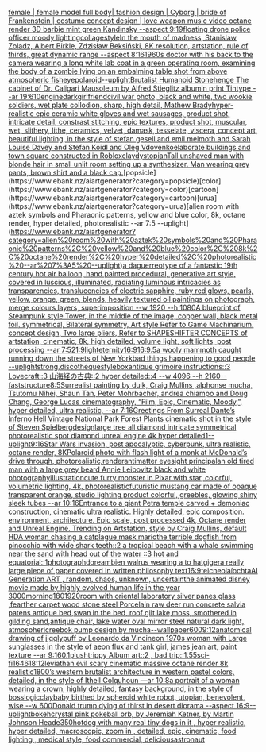 [female | female model full body| fashion design | Cyborg | bride of Frankenstein | costume concept design | love weapon music video octane render 3D barbie mint green Kandinsky --aspect 9:19](https://www.ebank.nz/aiartgenerator?category=female%20%7C%20female%20model%20full%20body%7C%20fashion%20design%20%7C%20Cyborg%20%7C%20bride%20of%20Frankenstein%20%7C%20costume%20concept%20design%20%7C%20love%20weapon%20music%20video%20octane%20render%203D%20barbie%20mint%20green%20Kandinsky%20--aspect%209%3A19)[floating drone police officer moody lighting](https://www.ebank.nz/aiartgenerator?category=floating%20drone%20police%20officer%20moody%20lighting)[collage](https://www.ebank.nz/aiartgenerator?category=collage)[style](https://www.ebank.nz/aiartgenerator?category=style)[In the mouth of madness, Stanislaw Zoladz, Albert Birkle, Zdzisław Beksiński, 8K resolution, artstation, rule of thirds, great dynamic range --aspect 8:16](https://www.ebank.nz/aiartgenerator?category=In%20the%20mouth%20of%20madness%2C%20Stanislaw%20Zoladz%2C%20Albert%20Birkle%2C%20Zdzis%C5%82aw%20Beksi%C5%84ski%2C%208K%20resolution%2C%20artstation%2C%20rule%20of%20thirds%2C%20great%20dynamic%20range%20--aspect%208%3A16)[1960s doctor with his back to the camera wearing a long white lab coat in a green operating room, examining the body of a zombie lying on an embalming table shot from above atmospheric fisheye](https://www.ebank.nz/aiartgenerator?category=1960s%20doctor%20with%20his%20back%20to%20the%20camera%20wearing%20a%20long%20white%20lab%20coat%20in%20a%20green%20operating%20room%2C%20examining%20the%20body%20of%20a%20zombie%20lying%20on%20an%20embalming%20table%20shot%20from%20above%20atmospheric%20fisheye)[polaroid](https://www.ebank.nz/aiartgenerator?category=polaroid)[--uplight](https://www.ebank.nz/aiartgenerator?category=--uplight)[Brutalist Humanoid Stonehenge The cabinet of Dr. Caligari Mausoleum by Alfred Stieglitz albumin print Tintype --ar 19:6](https://www.ebank.nz/aiartgenerator?category=Brutalist%20Humanoid%20Stonehenge%20The%20cabinet%20of%20Dr.%20Caligari%20Mausoleum%20by%20Alfred%20Stieglitz%20albumin%20print%20Tintype%20--ar%2019%3A6)[10](https://www.ebank.nz/aiartgenerator?category=10)[engine](https://www.ebank.nz/aiartgenerator?category=engine)[dark](https://www.ebank.nz/aiartgenerator?category=dark)[girlfriend](https://www.ebank.nz/aiartgenerator?category=girlfriend)[civil war photo, black and white, two wookie soldiers, wet plate collodion, sharp, high detail, Mathew Brady](https://www.ebank.nz/aiartgenerator?category=civil%20war%20photo%2C%20black%20and%20white%2C%20two%20wookie%20soldiers%2C%20wet%20plate%20collodion%2C%20sharp%2C%20high%20detail%2C%20Mathew%20Brady)[hyper-realistic epic ceramic white gloves and wet sausages, product shot, intricate detail, constrast stitching, epic textures, product shot, muscular, wet, slithery, lithe, ceramics, velvet, damask, tesselate, viscera, concept art, beautiful lighting, in the style of stefan gesell and emil melmoth and Sarah Louise Davey and Stefan Koidl and Oleg Vdovenko](https://www.ebank.nz/aiartgenerator?category=hyper-realistic%20epic%20ceramic%20white%20gloves%20and%20wet%20sausages%2C%20product%20shot%2C%20intricate%20detail%2C%20constrast%20stitching%2C%20epic%20textures%2C%20product%20shot%2C%20muscular%2C%20wet%2C%20slithery%2C%20lithe%2C%20ceramics%2C%20velvet%2C%20damask%2C%20tesselate%2C%20viscera%2C%20concept%20art%2C%20beautiful%20lighting%2C%20in%20the%20style%20of%20stefan%20gesell%20and%20emil%20melmoth%20and%20Sarah%20Louise%20Davey%20and%20Stefan%20Koidl%20and%20Oleg%20Vdovenko)[elaborate buildings and town square constructed in Roblox](https://www.ebank.nz/aiartgenerator?category=elaborate%20buildings%20and%20town%20square%20constructed%20in%20Roblox)[clay](https://www.ebank.nz/aiartgenerator?category=clay)[dystopian](https://www.ebank.nz/aiartgenerator?category=dystopian)[Tall unshaved man with blonde hair in small unlit room setting up a synthesizer. Man wearing grey pants, brown shirt and a black cap.](https://www.ebank.nz/aiartgenerator?category=Tall%20unshaved%20man%20with%20blonde%20hair%20in%20small%20unlit%20room%20setting%20up%20a%20synthesizer.%20Man%20wearing%20grey%20pants%2C%20brown%20shirt%20and%20a%20black%20cap.)[popsicle](https://www.ebank.nz/aiartgenerator?category=popsicle)[color](https://www.ebank.nz/aiartgenerator?category=color)[cartoon](https://www.ebank.nz/aiartgenerator?category=cartoon)[urua](https://www.ebank.nz/aiartgenerator?category=urua)[alien room with aztek symbols and Pharaonic patterns, yellow and blue color, 8k, octane render, hyper detailed, photorealistic --ar 7:5 --uplight](https://www.ebank.nz/aiartgenerator?category=alien%20room%20with%20aztek%20symbols%20and%20Pharaonic%20patterns%2C%20yellow%20and%20blue%20color%2C%208k%2C%20octane%20render%2C%20hyper%20detailed%2C%20photorealistic%20--ar%207%3A5%20--uplight)[a daguerreotype of a fantastic 19th century hot air balloon, hand painted procedural, generative art style, covered in luscious, illuminated, radiating luminous intricacies as transparencies, translucencies of electric sapphire, ruby red glows, pearls, yellow, orange, green, blends, heavily textured oil paintings on photograph, merge colours layers, superimposition  --w 1920 --h 1080](https://www.ebank.nz/aiartgenerator?category=a%20daguerreotype%20of%20a%20fantastic%2019th%20century%20hot%20air%20balloon%2C%20hand%20painted%20procedural%2C%20generative%20art%20style%2C%20covered%20in%20luscious%2C%20illuminated%2C%20radiating%20luminous%20intricacies%20as%20transparencies%2C%20translucencies%20of%20electric%20sapphire%2C%20ruby%20red%20glows%2C%20pearls%2C%20yellow%2C%20orange%2C%20green%2C%20blends%2C%20heavily%20textured%20oil%20paintings%20on%20photograph%2C%20merge%20colours%20layers%2C%20superimposition%20%20--w%201920%20--h%201080)[A blueprint of Steampunk style Tower,   in the middle of the image,   copper wall, black metal foil, symmetrical,  Bilateral symmetry,  Art style Refer to Game Machinarium.  concept design, Two large pliers, Refer to SHAPESHIFTER CONCEPTS  of artstation, cinematic,  8k, high detailed,  volume light,  soft lights,  post processing    --ar 7:5](https://www.ebank.nz/aiartgenerator?category=A%20blueprint%20of%20Steampunk%20style%20Tower%2C%20%20%20in%20the%20middle%20of%20the%20image%2C%20%20%20copper%20wall%2C%20black%20metal%20foil%2C%20symmetrical%2C%20%20Bilateral%20symmetry%2C%20%20Art%20style%20Refer%20to%20Game%20Machinarium.%20%20concept%20design%2C%20Two%20large%20pliers%2C%20Refer%20to%20SHAPESHIFTER%20CONCEPTS%20%20of%20artstation%2C%20cinematic%2C%20%208k%2C%20high%20detailed%2C%20%20volume%20light%2C%20%20soft%20lights%2C%20%20post%20processing%20%20%20%20--ar%207%3A5)[21:9](https://www.ebank.nz/aiartgenerator?category=21%3A9)[light](https://www.ebank.nz/aiartgenerator?category=light)[eternity](https://www.ebank.nz/aiartgenerator?category=eternity)[16:9](https://www.ebank.nz/aiartgenerator?category=16%3A9)[16:9](https://www.ebank.nz/aiartgenerator?category=16%3A9)[.5](https://www.ebank.nz/aiartgenerator?category=.5)[a wooly mammoth caught running down the streets of New York](https://www.ebank.nz/aiartgenerator?category=a%20wooly%20mammoth%20caught%20running%20down%20the%20streets%20of%20New%20York)[bad things happening to good people --uplight](https://www.ebank.nz/aiartgenerator?category=bad%20things%20happening%20to%20good%20people%20--uplight)[strong,](https://www.ebank.nz/aiartgenerator?category=strong%2C)[discotheque](https://www.ebank.nz/aiartgenerator?category=discotheque)[style](https://www.ebank.nz/aiartgenerator?category=style)[box](https://www.ebank.nz/aiartgenerator?category=box)[antique grimoire instructions::3 Lovecraft::3 山海経の古典::2 hyper detailed::4 --w 4096 --h 2160](https://www.ebank.nz/aiartgenerator?category=antique%20grimoire%20instructions%3A%3A3%20Lovecraft%3A%3A3%20%E5%B1%B1%E6%B5%B7%E7%B5%8C%E3%81%AE%E5%8F%A4%E5%85%B8%3A%3A2%20hyper%20detailed%3A%3A4%20--w%204096%20--h%202160)[--fast](https://www.ebank.nz/aiartgenerator?category=--fast)[structure](https://www.ebank.nz/aiartgenerator?category=structure)[8:5](https://www.ebank.nz/aiartgenerator?category=8%3A5)[Surrealist painting by dulk, Craig Mullins ,alphonse mucha, Tsutomu Nihei, Shaun Tan, Peter Mohrbacher, andrea chiampo and Doug Chang, George Lucas cinematography, “Film, Epic, Cinematic, Moody,”, hyper detailed, ultra realistic, --ar 7:16](https://www.ebank.nz/aiartgenerator?category=Surrealist%20painting%20by%20dulk%2C%20Craig%20Mullins%20%2Calphonse%20mucha%2C%20Tsutomu%20Nihei%2C%20Shaun%20Tan%2C%20Peter%20Mohrbacher%2C%20andrea%20chiampo%20and%20Doug%20Chang%2C%20George%20Lucas%20cinematography%2C%20%E2%80%9CFilm%2C%20Epic%2C%20Cinematic%2C%20Moody%2C%E2%80%9D%2C%20hyper%20detailed%2C%20ultra%20realistic%2C%20--ar%207%3A16)[Greetings From Surreal Dante’s Inferno Hell Vintage National Park Forest Plants cinematic shot in the style of Steven Spielberg](https://www.ebank.nz/aiartgenerator?category=Greetings%20From%20Surreal%20Dante%E2%80%99s%20Inferno%20Hell%20Vintage%20National%20Park%20Forest%20Plants%20cinematic%20shot%20in%20the%20style%20of%20Steven%20Spielberg)[design](https://www.ebank.nz/aiartgenerator?category=design)[large tree all diamond intricate symmetrical photorealistic spot diamond unreal engine 4k hyper detailed](https://www.ebank.nz/aiartgenerator?category=large%20tree%20all%20diamond%20intricate%20symmetrical%20photorealistic%20spot%20diamond%20unreal%20engine%204k%20hyper%20detailed)[1](https://www.ebank.nz/aiartgenerator?category=1)[--uplight](https://www.ebank.nz/aiartgenerator?category=--uplight)[9:16](https://www.ebank.nz/aiartgenerator?category=9%3A16)[Star Wars invasion, post apocalyptic, cyberpunk, ultra realistic, octane render, 8K](https://www.ebank.nz/aiartgenerator?category=Star%20Wars%20invasion%2C%20post%20apocalyptic%2C%20cyberpunk%2C%20ultra%20realistic%2C%20octane%20render%2C%208K)[Polaroid photo with flash light of a monk at McDonald’s drive through, photorealistic,](https://www.ebank.nz/aiartgenerator?category=Polaroid%20photo%20with%20flash%20light%20of%20a%20monk%20at%20McDonald%E2%80%99s%20drive%20through%2C%20photorealistic%2C)[render](https://www.ebank.nz/aiartgenerator?category=render)[antimatter eyesight principal](https://www.ebank.nz/aiartgenerator?category=antimatter%20eyesight%20principal)[an old tired man with a large grey beard Annie Leibovitz black and white photography](https://www.ebank.nz/aiartgenerator?category=an%20old%20tired%20man%20with%20a%20large%20grey%20beard%20Annie%20Leibovitz%20black%20and%20white%20photography)[illustration](https://www.ebank.nz/aiartgenerator?category=illustration)[cute furry monster in Pixar with star, colorful, volumetric lighting, 4k, photorealistic](https://www.ebank.nz/aiartgenerator?category=cute%20furry%20monster%20in%20Pixar%20with%20star%2C%20colorful%2C%20volumetric%20lighting%2C%204k%2C%20photorealistic)[futuristic mustang car made of opaque transparent orange, studio lighting product colorful, greebles, glowing shiny sleek tubes --ar 10:16](https://www.ebank.nz/aiartgenerator?category=futuristic%20mustang%20car%20made%20of%20opaque%20transparent%20orange%2C%20studio%20lighting%20product%20colorful%2C%20greebles%2C%20glowing%20shiny%20sleek%20tubes%20--ar%2010%3A16)[Entrance to a giant Petra temple carved + demoniac construction, cinematic ultra realistic. Highly detailed, epic composition. environment, architecture. Epic scale, post processed 4k, Octane render and Unreal Engine. Trending on Artstation, style by Craig Mullins, default HD](https://www.ebank.nz/aiartgenerator?category=Entrance%20to%20a%20giant%20Petra%20temple%20carved%20%2B%20demoniac%20construction%2C%20cinematic%20ultra%20realistic.%20Highly%20detailed%2C%20epic%20composition.%20environment%2C%20architecture.%20Epic%20scale%2C%20post%20processed%204k%2C%20Octane%20render%20and%20Unreal%20Engine.%20Trending%20on%20Artstation%2C%20style%20by%20Craig%20Mullins%2C%20default%20HD)[A woman chasing a cat](https://www.ebank.nz/aiartgenerator?category=A%20woman%20chasing%20a%20cat)[plague mask mario](https://www.ebank.nz/aiartgenerator?category=plague%20mask%20mario)[the terrible dogfish from pinocchio with wide shark teeth::2 a tropical beach with a whale swimming near the sand with head out of the water ::3 hot and equatorial::1](https://www.ebank.nz/aiartgenerator?category=the%20terrible%20dogfish%20from%20pinocchio%20with%20wide%20shark%20teeth%3A%3A2%20a%20tropical%20beach%20with%20a%20whale%20swimming%20near%20the%20sand%20with%20head%20out%20of%20the%20water%20%3A%3A3%20hot%20and%20equatorial%3A%3A1)[photograph](https://www.ebank.nz/aiartgenerator?category=photograph)[dore](https://www.ebank.nz/aiartgenerator?category=dore)[ambien walrus wearing a to hat](https://www.ebank.nz/aiartgenerator?category=ambien%20walrus%20wearing%20a%20to%20hat)[giger](https://www.ebank.nz/aiartgenerator?category=giger)[a really large piece of paper covered in written philosophy text](https://www.ebank.nz/aiartgenerator?category=a%20really%20large%20piece%20of%20paper%20covered%20in%20written%20philosophy%20text)[16:9](https://www.ebank.nz/aiartgenerator?category=16%3A9)[teicneolaíochta](https://www.ebank.nz/aiartgenerator?category=teicneola%C3%ADochta)[AI Generation ART , random, chaos, unknown, uncertain](https://www.ebank.nz/aiartgenerator?category=AI%20Generation%20ART%20%2C%20random%2C%20chaos%2C%20unknown%2C%20uncertain)[the animated disney movie made by highly evolved human life in the year 3000](https://www.ebank.nz/aiartgenerator?category=the%20animated%20disney%20movie%20made%20by%20highly%20evolved%20human%20life%20in%20the%20year%203000)[morning](https://www.ebank.nz/aiartgenerator?category=morning)[180](https://www.ebank.nz/aiartgenerator?category=180)[1920](https://www.ebank.nz/aiartgenerator?category=1920)[room with oriental laboratory silver panes glass ,fearther carpet wood stone steel Porcelain raw deer run concrete salvia patens antique bed,swan in the bed, roof gilt lake,moss, smothered in gilding sand,antique chair, lake water oval mirror steel natural dark light, atmospheric](https://www.ebank.nz/aiartgenerator?category=room%20with%20oriental%20laboratory%20silver%20panes%20glass%20%2Cfearther%20carpet%20wood%20stone%20steel%20Porcelain%20raw%20deer%20run%20concrete%20salvia%20patens%20antique%20bed%2Cswan%20in%20the%20bed%2C%20roof%20gilt%20lake%2Cmoss%2C%20smothered%20in%20gilding%20sand%2Cantique%20chair%2C%20lake%20water%20oval%20mirror%20steel%20natural%20dark%20light%2C%20atmospheric)[reebok pump design by mucha](https://www.ebank.nz/aiartgenerator?category=reebok%20pump%20design%20by%20mucha)[--wallpaper](https://www.ebank.nz/aiartgenerator?category=--wallpaper)[600](https://www.ebank.nz/aiartgenerator?category=600)[9:12](https://www.ebank.nz/aiartgenerator?category=9%3A12)[anatomical drawing of jigglypuff by Leonardo da Vinci](https://www.ebank.nz/aiartgenerator?category=anatomical%20drawing%20of%20jigglypuff%20by%20Leonardo%20da%20Vinci)[neon 1970s woman with Large sunglasses in the style of aeon flux and tank girl, james jean art, paint texture --ar 9:16](https://www.ebank.nz/aiartgenerator?category=neon%201970s%20woman%20with%20Large%20sunglasses%20in%20the%20style%20of%20aeon%20flux%20and%20tank%20girl%2C%20james%20jean%20art%2C%20paint%20texture%20--ar%209%3A16)[0.1](https://www.ebank.nz/aiartgenerator?category=0.1)[plush](https://www.ebank.nz/aiartgenerator?category=plush)[trippy Album art::2 , bad trip::1.5](https://www.ebank.nz/aiartgenerator?category=trippy%20Album%20art%3A%3A2%20%2C%20bad%20trip%3A%3A1.5)[5](https://www.ebank.nz/aiartgenerator?category=5)[sci-fi](https://www.ebank.nz/aiartgenerator?category=sci-fi)[1646](https://www.ebank.nz/aiartgenerator?category=1646)[1](https://www.ebank.nz/aiartgenerator?category=1)[8:12](https://www.ebank.nz/aiartgenerator?category=8%3A12)[leviathan evil scary cinematic massive octane render 8k realistic](https://www.ebank.nz/aiartgenerator?category=leviathan%20evil%20scary%20cinematic%20massive%20octane%20render%208k%20realistic)[1800’s western brutalist architecture in western pastel colors, detailed, in the style of Ithell Colquhoun —ar 10:8](https://www.ebank.nz/aiartgenerator?category=1800%E2%80%99s%20western%20brutalist%20architecture%20in%20western%20pastel%20colors%2C%20detailed%2C%20in%20the%20style%20of%20Ithell%20Colquhoun%20%E2%80%94ar%2010%3A8)[a portrait of a woman wearing a crown, highly detailed, fantasy background, in the style of bosslogic](https://www.ebank.nz/aiartgenerator?category=a%20portrait%20of%20a%20woman%20wearing%20a%20crown%2C%20highly%20detailed%2C%20fantasy%20background%2C%20in%20the%20style%20of%20bosslogic)[clay](https://www.ebank.nz/aiartgenerator?category=clay)[baby birthed by spheroid white robot, utopian, benevolent, wise --w 600](https://www.ebank.nz/aiartgenerator?category=baby%20birthed%20by%20spheroid%20white%20robot%2C%20utopian%2C%20benevolent%2C%20wise%20--w%20600)[Donald trump dying of thirst in desert diorama --aspect 16:9](https://www.ebank.nz/aiartgenerator?category=Donald%20trump%20dying%20of%20thirst%20in%20desert%20diorama%20--aspect%2016%3A9)[--uplight](https://www.ebank.nz/aiartgenerator?category=--uplight)[bokeh](https://www.ebank.nz/aiartgenerator?category=bokeh)[crystal pink pokeball orb, by Jeremiah Ketner, by Martin Johnson Heade](https://www.ebank.nz/aiartgenerator?category=crystal%20pink%20pokeball%20orb%2C%20by%20Jeremiah%20Ketner%2C%20by%20Martin%20Johnson%20Heade)[350](https://www.ebank.nz/aiartgenerator?category=350)[hotdog with many real tiny dogs in it , hyper realistic, hyper detailed, macroscopic, zoom in , detailed, epic, cinematic, food lighting , medical style, food commercial, delicious](https://www.ebank.nz/aiartgenerator?category=hotdog%20with%20many%20real%20tiny%20dogs%20in%20it%20%2C%20hyper%20realistic%2C%20hyper%20detailed%2C%20macroscopic%2C%20zoom%20in%20%2C%20detailed%2C%20epic%2C%20cinematic%2C%20food%20lighting%20%2C%20medical%20style%2C%20food%20commercial%2C%20delicious)[astronaut](https://www.ebank.nz/aiartgenerator?category=astronaut)